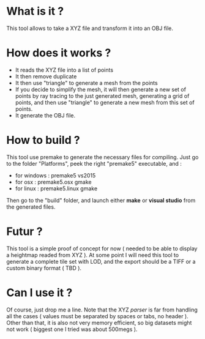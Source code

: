 # What is it ?
This tool allows to take a XYZ file and transform it into an OBJ file.

# How does it works ?
* It reads the XYZ file into a list of points
* It then remove duplicate
* It then use "triangle" to generate a mesh from the points
* If you decide to simplify the mesh, it will then generate a new set of points by ray tracing to the just generated mesh, generating a grid of points, and then use "triangle" to generate a new mesh from this set of points.
* It generate the OBJ file.

# How to build ?
This tool use premake to generate the necessary files for compiling. Just go to the folder "Platforms", peek the right "premake5" executable, and :
* for windows : premake5 vs2015
* for osx : premake5.osx gmake
* for linux : premake5.linux gmake

Then go to the "build" folder, and launch either **make** or **visual studio** from the generated files.

# Futur ?
This tool is a simple proof of concept for now ( needed to be able to display a heightmap readed from XYZ ). At some point I will need this tool to generate a complete tile set with LOD, and the export should be a TIFF or a custom binary format ( TBD ).

# Can I use it ?
Of course, just drop me a line. Note that the XYZ *parser* is far from handling all the cases ( values must be separated by spaces or tabs, no header ). Other than that, it is also not very memory efficient, so big datasets might not work ( biggest one I tried was about  500megs ).
